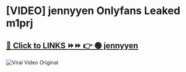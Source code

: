
 # [VIDEO] jennyyen Onlyfans Leaked m1prj

## <h2><a href="https://clipsfans.com/jennyyen&ref=git">🔗 Click to LINKS ⏩⏩ 👉 🟢 jennyyen </a></h2>

<a href="https://clipsfans.com/jennyyen&ref=git" rel="nofollow" data-target="animated-image.originalLink"><img src="https://i.ibb.co.com/xMMVF88/686577567.gif" alt="Viral Video Original" style="max-width: 100%; display: inline-block;" data-target="animated-image.originalImage"></a>

